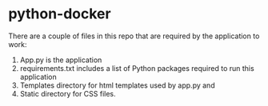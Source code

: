 # python-docker
There are a couple of files in this repo that are required by the application to work:
1.	App.py is the application
2.	requirements.txt includes a list of Python packages required to run this application
3.	Templates directory for html templates used by app.py and
4.	Static directory for CSS files.
